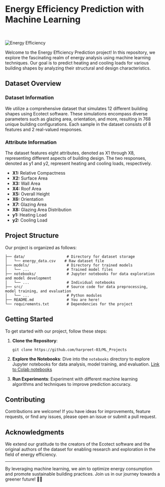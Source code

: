 # <h1>Energy Efficiency Prediction with Machine Learning</h1>

<br>


![Energy Efficiency](https://wallpaperaccess.com/full/2183826.jpg)

Welcome to the Energy Efficiency Prediction project! In this repository, we explore the fascinating realm of energy analysis using machine learning techniques. Our goal is to predict heating and cooling loads for various building shapes by analyzing their structural and design characteristics.

## Dataset Overview

### Dataset Information

We utilize a comprehensive dataset that simulates 12 different building shapes using Ecotect software. These simulations encompass diverse parameters such as glazing area, orientation, and more, resulting in 768 unique building configurations. Each sample in the dataset consists of 8 features and 2 real-valued responses.

### Attribute Information

The dataset features eight attributes, denoted as X1 through X8, representing different aspects of building design. The two responses, denoted as y1 and y2, represent heating and cooling loads, respectively. 

- **X1:** Relative Compactness
- **X2:** Surface Area
- **X3:** Wall Area
- **X4:** Roof Area
- **X5:** Overall Height
- **X6:** Orientation
- **X7:** Glazing Area
- **X8:** Glazing Area Distribution
- **y1:** Heating Load
- **y2:** Cooling Load

## Project Structure

Our project is organized as follows:

```
├── data/                   # Directory for dataset storage
│   └── energy_data.csv    # Raw dataset file
├── models/                 # Directory for trained models
│   └── ...                 # Trained model files
├── notebooks/              # Jupyter notebooks for data exploration and model development
│   └── ...                 # Individual notebooks
├── src/                    # Source code for data preprocessing, model training, and evaluation
│   └── ...                 # Python modules
├── README.md               # You are here!
└── requirements.txt        # Dependencies for the project
```

## Getting Started

To get started with our project, follow these steps:

1. **Clone the Repository**: 
   ```
   git clone https://github.com/harpreet-03/ML_Projects
   ```

3. **Explore the Notebooks**: 
   Dive into the `notebooks` directory to explore Jupyter notebooks for data analysis, model training, and evaluation. [Link to Colab notebooks](#)



3. **Run Experiments**: 
   Experiment with different machine learning algorithms and techniques to improve prediction accuracy.

## Contributing

Contributions are welcome! If you have ideas for improvements, feature requests, or find any issues, please open an issue or submit a pull request.

## Acknowledgments

We extend our gratitude to the creators of the Ecotect software and the original authors of the dataset for enabling research and exploration in the field of energy efficiency.

---

By leveraging machine learning, we aim to optimize energy consumption and promote sustainable building practices. Join us in our journey towards a greener future! 🌱💡
